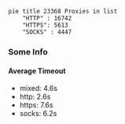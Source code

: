 
```mermaid
pie title 23368 Proxies in list
    "HTTP" : 16742
    "HTTPS": 5613
    "SOCKS" : 4447
```

### Some Info
#### Average Timeout

- mixed: 4.6s
- http: 2.6s
- https: 7.6s
- socks: 6.2s